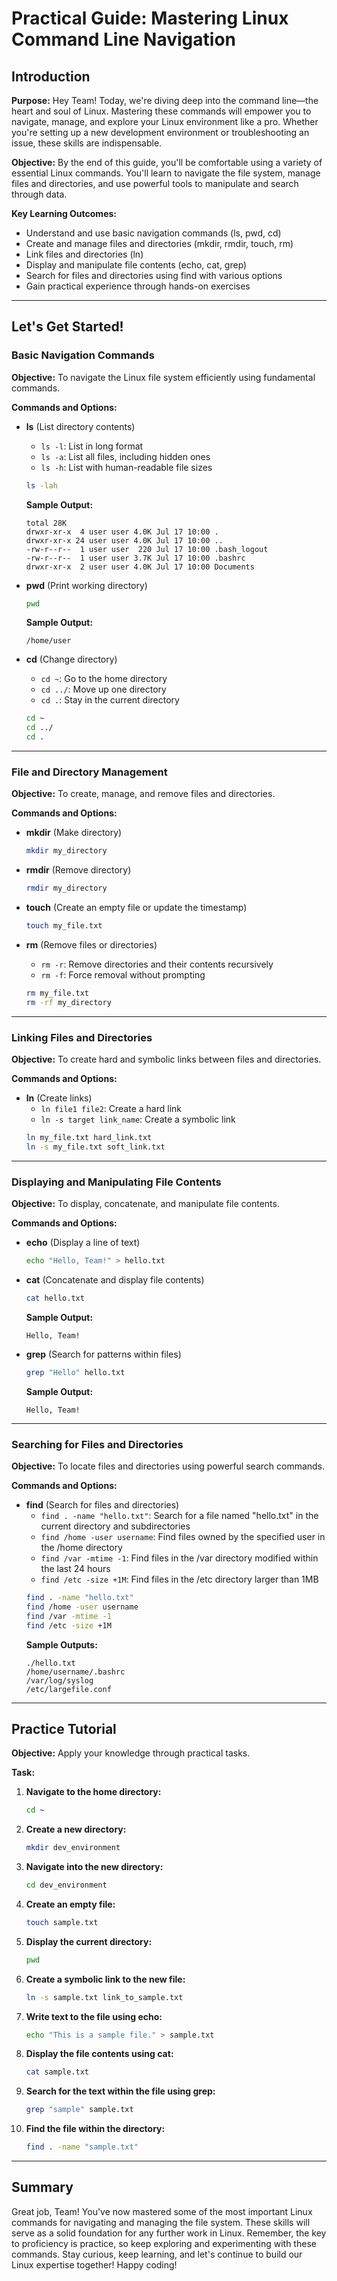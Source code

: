# Practical Guide: Mastering Linux Command Line Navigation

## Introduction

**Purpose:**
Hey Team! Today, we're diving deep into the command line—the heart and soul of Linux. Mastering these commands will empower you to navigate, manage, and explore your Linux environment like a pro. Whether you're setting up a new development environment or troubleshooting an issue, these skills are indispensable.

**Objective:**
By the end of this guide, you'll be comfortable using a variety of essential Linux commands. You'll learn to navigate the file system, manage files and directories, and use powerful tools to manipulate and search through data.

**Key Learning Outcomes:**

- Understand and use basic navigation commands (ls, pwd, cd)
- Create and manage files and directories (mkdir, rmdir, touch, rm)
- Link files and directories (ln)
- Display and manipulate file contents (echo, cat, grep)
- Search for files and directories using find with various options
- Gain practical experience through hands-on exercises

---

## Let's Get Started!

### Basic Navigation Commands

**Objective:**
To navigate the Linux file system efficiently using fundamental commands.

**Commands and Options:**

- **ls** (List directory contents)
  - `ls -l`: List in long format
  - `ls -a`: List all files, including hidden ones
  - `ls -h`: List with human-readable file sizes
  ```bash
  ls -lah
  ```
  **Sample Output:**
  ```plaintext
  total 28K
  drwxr-xr-x  4 user user 4.0K Jul 17 10:00 .
  drwxr-xr-x 24 user user 4.0K Jul 17 10:00 ..
  -rw-r--r--  1 user user  220 Jul 17 10:00 .bash_logout
  -rw-r--r--  1 user user 3.7K Jul 17 10:00 .bashrc
  drwxr-xr-x  2 user user 4.0K Jul 17 10:00 Documents
  ```

- **pwd** (Print working directory)
  ```bash
  pwd
  ```
  **Sample Output:**
  ```plaintext
  /home/user
  ```

- **cd** (Change directory)
  - `cd ~`: Go to the home directory
  - `cd ../`: Move up one directory
  - `cd .`: Stay in the current directory
  ```bash
  cd ~
  cd ../
  cd .
  ```

---

### File and Directory Management

**Objective:**
To create, manage, and remove files and directories.

**Commands and Options:**

- **mkdir** (Make directory)
  ```bash
  mkdir my_directory
  ```

- **rmdir** (Remove directory)
  ```bash
  rmdir my_directory
  ```

- **touch** (Create an empty file or update the timestamp)
  ```bash
  touch my_file.txt
  ```

- **rm** (Remove files or directories)
  - `rm -r`: Remove directories and their contents recursively
  - `rm -f`: Force removal without prompting
  ```bash
  rm my_file.txt
  rm -rf my_directory
  ```

---

### Linking Files and Directories

**Objective:**
To create hard and symbolic links between files and directories.

**Commands and Options:**

- **ln** (Create links)
  - `ln file1 file2`: Create a hard link
  - `ln -s target link_name`: Create a symbolic link
  ```bash
  ln my_file.txt hard_link.txt
  ln -s my_file.txt soft_link.txt
  ```

---

### Displaying and Manipulating File Contents

**Objective:**
To display, concatenate, and manipulate file contents.

**Commands and Options:**

- **echo** (Display a line of text)
  ```bash
  echo "Hello, Team!" > hello.txt
  ```

- **cat** (Concatenate and display file contents)
  ```bash
  cat hello.txt
  ```
  **Sample Output:**
  ```plaintext
  Hello, Team!
  ```

- **grep** (Search for patterns within files)
  ```bash
  grep "Hello" hello.txt
  ```
  **Sample Output:**
  ```plaintext
  Hello, Team!
  ```

---

### Searching for Files and Directories

**Objective:**
To locate files and directories using powerful search commands.

**Commands and Options:**

- **find** (Search for files and directories)
  - `find . -name "hello.txt"`: Search for a file named "hello.txt" in the current directory and subdirectories
  - `find /home -user username`: Find files owned by the specified user in the /home directory
  - `find /var -mtime -1`: Find files in the /var directory modified within the last 24 hours
  - `find /etc -size +1M`: Find files in the /etc directory larger than 1MB
  ```bash
  find . -name "hello.txt"
  find /home -user username
  find /var -mtime -1
  find /etc -size +1M
  ```
  **Sample Outputs:**
  ```plaintext
  ./hello.txt
  /home/username/.bashrc
  /var/log/syslog
  /etc/largefile.conf
  ```

---

## Practice Tutorial

**Objective:**
Apply your knowledge through practical tasks.

**Task:**

1. **Navigate to the home directory:**
   ```bash
   cd ~
   ```

2. **Create a new directory:**
   ```bash
   mkdir dev_environment
   ```

3. **Navigate into the new directory:**
   ```bash
   cd dev_environment
   ```

4. **Create an empty file:**
   ```bash
   touch sample.txt
   ```

5. **Display the current directory:**
   ```bash
   pwd
   ```

6. **Create a symbolic link to the new file:**
   ```bash
   ln -s sample.txt link_to_sample.txt
   ```

7. **Write text to the file using echo:**
   ```bash
   echo "This is a sample file." > sample.txt
   ```

8. **Display the file contents using cat:**
   ```bash
   cat sample.txt
   ```

9. **Search for the text within the file using grep:**
   ```bash
   grep "sample" sample.txt
   ```

10. **Find the file within the directory:**
    ```bash
    find . -name "sample.txt"
    ```

---

## Summary

Great job, Team! You've now mastered some of the most important Linux commands for navigating and managing the file system. These skills will serve as a solid foundation for any further work in Linux. Remember, the key to proficiency is practice, so keep exploring and experimenting with these commands. Stay curious, keep learning, and let's continue to build our Linux expertise together! Happy coding!

